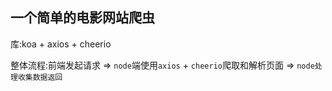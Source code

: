 ## 一个简单的电影网站爬虫

库:koa + axios + cheerio

整体流程:前端发起请求 => `node`端使用`axios` + `cheerio`爬取和解析页面 => `node处理收集数据返回`